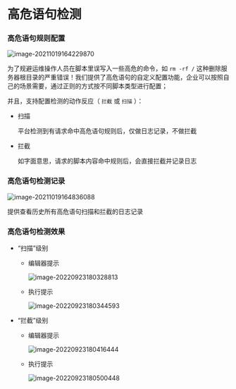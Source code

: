 # 高危语句检测

### 高危语句规则配置

![image-20211019164229870](media/image-20211019164229870.png)

为了规避运维操作人员在脚本里误写入一些高危的命令，如 `rm -rf /` 这种删除服务器根目录的严重错误！我们提供了高危语句的自定义配置功能，企业可以按照自己的场景需要，通过正则的方式按不同脚本类型进行配置；

并且，支持配置检测的动作反应（ `拦截` 或 `扫描` ）：

  - 扫描
  
    平台检测到有请求命中高危语句规则后，仅做日志记录，不做拦截
  
  - 拦截
  
    如字面意思，请求的脚本内容命中规则后，会直接拦截并记录日志

### 高危语句检测记录

![image-20211019164836088](media/image-20211019164836088.png)

提供查看历史所有高危语句扫描和拦截的日志记录

### 高危语句检测效果
- “扫描”级别
  
  - 编辑器提示
  
    ![image-20220923180328813](media/image-20220923180328813.png)
  
  - 执行提示
  
    ![image-20220923180344593](media/image-20220923180344593.png)
  
- “拦截”级别

  - 编辑器提示

    ![image-20220923180416444](media/image-20220923180416444.png)

  - 执行提示

    ![image-20220923180500448](media/image-20220923180500448.png)